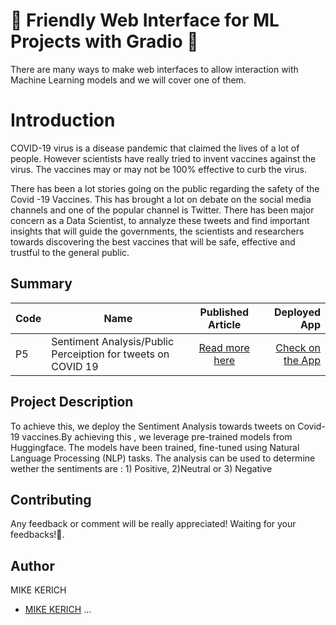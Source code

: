 # 🚀 Friendly Web Interface for ML Projects with Gradio 🚀

There are many ways to make web interfaces to allow interaction with Machine Learning models and we will cover one of them.

# Introduction
COVID-19 virus is a disease pandemic that claimed the lives of a lot of people. However scientists have really tried to invent vaccines against the virus. The vaccines may or may not be 100% effective to curb the virus.

There has been a lot stories going on the public regarding the safety of the Covid -19 Vaccines. This has brought a lot on debate on the social media channels and one of the popular channel is Twitter. There has been major concern as a Data Scientist, to annalyze these tweets and find important insights that will guide the governments, the scientists and researchers towards discovering the best vaccines that will be safe, effective and trustful to the general public.


## Summary
| Code      | Name        | Published Article |  Deployed App |
|-----------|-------------|:-------------:|------:|
| P5 | Sentiment Analysis/Public Perceiption for tweets on COVID 19|  [Read more here](https://medium.com/@mkibekerich14/an-analysis-on-covid-19-vaccines-opinions-made-by-public-on-twitter-social-platform-7d27db12c8d8) | [Check on the App](http://127.0.0.1:7862/) |

## Project Description
To achieve this, we deploy the Sentiment Analysis towards tweets on Covid-19 vaccines.By achieving this , we leverage pre-trained models from Huggingface. The models have been trained, fine-tuned using Natural Language Processing (NLP) tasks. The analysis can be used to determine wether the sentiments are : 1) Positive, 2)Neutral or 3) Negative


## Contributing

Any feedback or comment will be really appreciated!
 Waiting for your feedbacks!🙂.

## Author
MIKE KERICH
- [MIKE KERICH](https://medium.com/@mkibekerich14)
...

